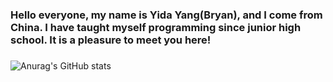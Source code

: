 ###  Hello everyone, my name is Yida Yang(Bryan), and I come from China. I have taught myself programming since junior high school. It is a pleasure to meet you here!
### 
![Anurag's GitHub stats](https://github-readme-stats.vercel.app/api?username=DaZuiZui&count_private=true)
 
